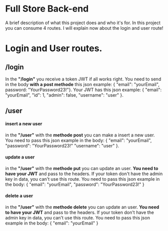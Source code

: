 
# Full Store Back-end

A brief description of what this project does and who it's for. In this project you can consume 4 routes. I will explain now about the login and user route!

# Login and User routes.

## /login

In the **"/login"** you receive a token JWT if all works right. You need to send in the body **with a post methode** this json example: { "email": "yourEmail", password: "YourPassword23!"}. Your JWT has this json example: { "email": "yourEmail", "id": 1, "admin": false, "username": "user" }.

## /user

#### insert a new user

in the **"/user"** with the  **methode post** you can make a insert a new user. You need to pass this json example in the body: { "email": "yourEmail", "password": "YourPassword23!" "username": "user" }.

#### update a user

in the **"/user"** with the  **methode put** you can update an user. **You need to have your JWT** and pass to the headers. If your token don't have the admin key in data, you can't use this route. You need to pass this json example in the body: { "email": "yourEmail", "password": "YourPassword23!" }

#### delete a user

in the **"/user"** with the  **methode delete** you can update an user. **You need to have your JWT** and pass to the headers. If your token don't have the admin key in data, you can't use this route. You need to pass this json example in the body: { "email": "yourEmail" }